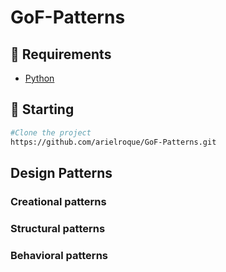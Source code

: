 # GoF-Patterns

## :bookmark: Requirements
- [Python](https://www.python.org/)

## :triangular_flag_on_post: Starting
```bash
#Clone the project
https://github.com/arielroque/GoF-Patterns.git
```

## Design Patterns

### Creational patterns

### Structural patterns

### Behavioral patterns

